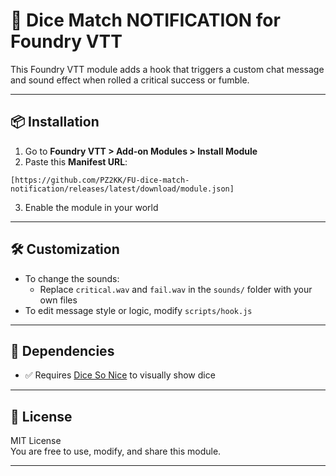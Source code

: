 
# 🎲 Dice Match NOTIFICATION for Foundry VTT

This Foundry VTT module adds a hook that triggers a custom chat message and sound effect when rolled a critical success or fumble.

---

## 📦 Installation

1. Go to **Foundry VTT > Add-on Modules > Install Module**
2. Paste this **Manifest URL**:

```
[https://github.com/PZ2KK/FU-dice-match-notification/releases/latest/download/module.json]

```

3. Enable the module in your world

---

## 🛠 Customization

- To change the sounds:
  - Replace `critical.wav` and `fail.wav` in the `sounds/` folder with your own files
- To edit message style or logic, modify `scripts/hook.js`

---

## 🧱 Dependencies

- ✅ Requires [Dice So Nice](https://foundryvtt.com/packages/dice-so-nice) to visually show dice

---

## 📜 License

MIT License  
You are free to use, modify, and share this module.

---
